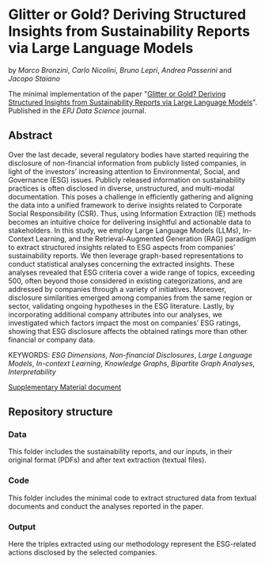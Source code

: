 # Glitter or Gold? Deriving Structured Insights from Sustainability Reports via Large Language Models

by
*Marco Bronzini*, 
*Carlo Nicolini*, 
*Bruno Lepri*, 
*Andrea Passerini* and 
*Jacopo Staiano*

The minimal implementation of the paper "[Glitter or Gold? Deriving Structured Insights from Sustainability Reports via Large Language Models](https://epjdatascience.springeropen.com/articles/10.1140/epjds/s13688-024-00481-2)".
Published in the *EPJ Data Science* journal.

## Abstract
Over the last decade, several regulatory bodies have started requiring the disclosure of non-financial information from publicly listed companies, in light of the investors’ increasing attention to Environmental, Social, and Governance (ESG) issues. Publicly released information on sustainability practices is often disclosed in diverse, unstructured, and multi-modal documentation. This poses a challenge in efficiently gathering and aligning the data into a unified framework to derive insights related to Corporate Social Responsibility (CSR). Thus, using Information Extraction (IE) methods becomes an intuitive choice for delivering insightful and actionable data to stakeholders. In this study, we employ Large Language Models (LLMs), In-Context Learning, and the Retrieval-Augmented Generation (RAG) paradigm to extract structured insights related to ESG aspects from companies’ sustainability reports. We then leverage graph-based representations to conduct statistical analyses concerning the extracted insights. These analyses revealed that ESG criteria cover a wide range of topics, exceeding 500, often beyond those considered in existing categorizations, and are addressed by companies through a variety of initiatives. Moreover, disclosure similarities emerged among companies from the same region or sector, validating ongoing hypotheses in the ESG literature. Lastly, by incorporating additional company attributes into our analyses, we investigated which factors impact the most on companies’ ESG ratings, showing that ESG disclosure affects the obtained ratings more than other financial or company data.

KEYWORDS: *ESG Dimensions*, *Non-financial Disclosures*, *Large Language Models*, *In-context Learning*, *Knowledge Graphs*, *Bipartite Graph Analyses*, *Interpretability*

[Supplementary Material document](https://static-content.springer.com/esm/art%3A10.1140%2Fepjds%2Fs13688-024-00481-2/MediaObjects/13688_2024_481_MOESM1_ESM.pdf) 

## Repository structure
### Data
This folder includes the sustainability reports, and our inputs, in their original format (PDFs) and after text extraction (textual files).

### Code
This folder includes the minimal code to extract structured data from textual documents 
and conduct the analyses reported in the paper.

### Output
Here the triples extracted using our methodology represent the ESG-related actions disclosed by the selected companies. 
